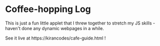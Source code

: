 # Coffee-hopping Log

This is just a fun little applet that I threw together to stretch my
JS skills - haven't done any dynamic webpages in a while.

See it live at https://kirancodes/cafe-guide.html !
